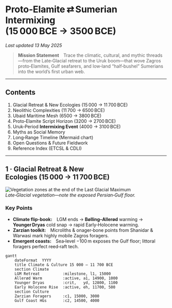 # Proto‑Elamite ⇄ Sumerian Intermixing (15 000 BCE → 3500 BCE)  
*Last updated 13 May 2025*

> **Mission Statement** Trace the climatic, cultural, and mythic threads—from the Late‑Glacial retreat to the Uruk boom—that wove Zagros proto‑Elamites, Gulf seafarers, and low‑land “half‑bushel” Sumerians into the world’s first urban web.

---

## Contents
1. Glacial Retreat & New Ecologies (15 000 → 11 700 BCE)  
2. Neolithic Complexities (11 700 → 6500 BCE)  
3. Ubaid Maritime Mesh (6500 → 3800 BCE)  
4. Proto‑Elamite Script Horizon (3200 → 2700 BCE)  
5. Uruk‑Period **Intermixing Event** (4000 → 3100 BCE)  
6. Myths as Social Memory  
7. Long‑Range Timeline (Mermaid chart)  
8. Open Questions & Future Fieldwork  
9. Reference Index (ETCSL & CDLI)

---

## 1 · Glacial Retreat & New Ecologies (15 000 → 11 700 BCE)

![Vegetation zones at the end of the Last Glacial Maximum](https://upload.wikimedia.org/wikipedia/commons/2/22/Last_glacial_vegetation_map.jpg)  
*Late‑Glacial vegetation—note the exposed Persian‑Gulf floor.*

### Key Points
- **Climate flip‑book:** LGM ends → **Bølling–Allerød** warming → **Younger Dryas** cold snap → rapid Early‑Holocene warming.  
- **Zarzian toolkit:** Microliths & onager‑bone points from Shanidar & Warwasi mark highly mobile Zagros foragers.  
- **Emergent coasts:** Sea‑level −100 m exposes the Gulf floor; littoral foragers perfect reed‑raft tech.

```mermaid
gantt
    dateFormat  YYYY
    title Climate & Culture 15 000 – 11 700 BCE
    section Climate
    LGM Retreat          :milestone, l1, 15000
    Allerød Warm         :active, a1, 14900, 1000
    Younger Dryas        :crit,   yd, 12800, 1100
    Early Holocene Rise  :active, eh, 11700, 500
    section Culture
    Zarzian Foragers     :c1, 15000, 3000
    Gulf Coast HGs       :c2, 14500, 4000
